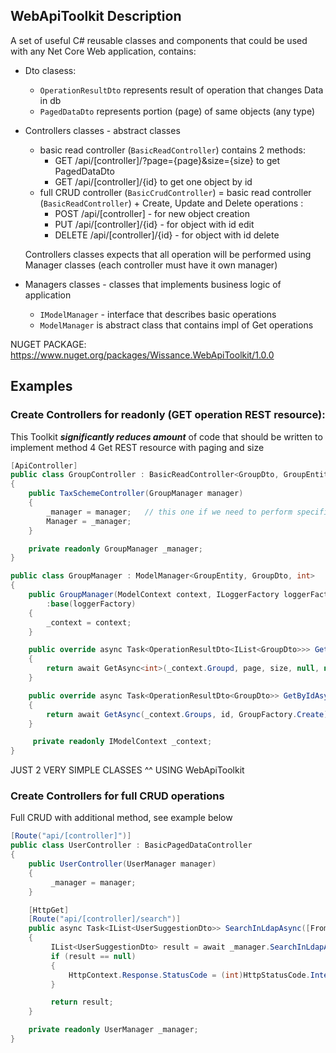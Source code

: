 ## WebApiToolkit Description
A set of useful C# reusable classes and components that could be used with any Net Core Web application, contains:
* Dto clasess:
    - `OperationResultDto` represents result of operation that changes Data in db
    - `PagedDataDto` represents portion (page) of same objects (any type)
* Controllers classes - abstract classes
    - basic read controller (`BasicReadController`) contains 2 methods:
        - GET /api/[controller]/?page={page}&size={size} to get PagedDataDto<T>
        - GET /api/[controller]/{id} to get one object by id
    - full CRUD controller (`BasicCrudController`) = basic read controller (`BasicReadController`) + Create, Update and Delete operations :
        - POST   /api/[controller] - for new object creation
        - PUT    /api/[controller]/{id} - for object with id edit
        - DELETE /api/[controller]/{id} - for object with id delete
        
  Controllers classes expects that all operation will be performed using Manager classes (each controller must have it own manager)
* Managers classes - classes that implements business logic of application
    - `IModelManager` - interface that describes basic operations
    - `ModelManager` is abstract class that contains impl of Get operations

NUGET PACKAGE: https://www.nuget.org/packages/Wissance.WebApiToolkit/1.0.0
    
## Examples
### Create Controllers for readonly (GET operation REST resource):
    
This Toolkit ***significantly reduces amount*** of code that should be written to implement method 4 Get REST resource with paging and size

```c#
[ApiController]
public class GroupController : BasicReadController<GroupDto, GroupEntity, int>
{
    public TaxSchemeController(GroupManager manager)
    {
        _manager = manager;   // this one if we need to perform specific operation that were not defined in IModelManager
        Manager = _manager;
    }

    private readonly GroupManager _manager;
}
```
```c#
public class GroupManager : ModelManager<GroupEntity, GroupDto, int>
{
    public GroupManager(ModelContext context, ILoggerFactory loggerFactory)
        :base(loggerFactory)
    {
        _context = context;
    }

    public override async Task<OperationResultDto<IList<GroupDto>>> GetAsync(int page, int size)
    {
        return await GetAsync<int>(_context.Groupd, page, size, null, null, GroupFactory.Create);
    }

    public override async Task<OperationResultDto<GroupDto>> GetByIdAsync(int id)
    {
        return await GetAsync(_context.Groups, id, GroupFactory.Create);
    }

     private readonly IModelContext _context;
}
```
JUST 2 VERY SIMPLE CLASSES ^^ USING WebApiToolkit

### Create Controllers for full CRUD operations
Full CRUD with additional method, see example below
    
```c#
[Route("api/[controller]")]
public class UserController : BasicPagedDataController
{
    public UserController(UserManager manager)
    {
         _manager = manager;
    }

    [HttpGet]
    [Route("api/[controller]/search")]
    public async Task<IList<UserSuggestionDto>> SearchInLdapAsync([FromQuery]string query, [FromQuery]int page)
    {
         IList<UserSuggestionDto> result = await _manager.SearchInLdapAsync(query, page);
         if (result == null)
         {
             HttpContext.Response.StatusCode = (int)HttpStatusCode.InternalServerError;
         }

         return result;
    }

    private readonly UserManager _manager;
}
```

